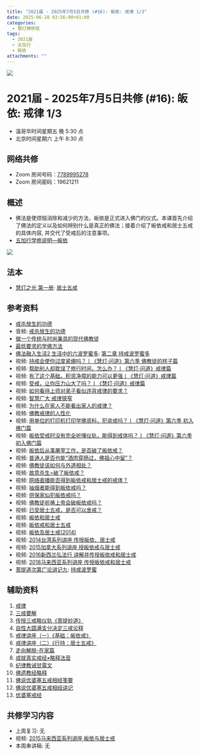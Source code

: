 ```yaml
---
title: "2021届 - 2025年7月5日共修 (#16): 皈依: 戒律 1/3"
date: 2025-06-28 03:56:00+01:00
categories:
  - 慧灯禅修班
tags:
  - 2021届
  - 五加行
  - 皈依
attachments: ""
---
```

![](/f/up/maxresdefault.jpg)

# 2021届 - 2025年7月5日共修 (#16): 皈依: 戒律 1/3

* 温哥华时间星期五 晚 5:30 点
* 北京时间星期六 上午 8:30 点

## 网络共修

* Zoom 房间号码：[7789995278](https://zoom.us/j/7789995278)
* Zoom 房间密码：19621211

## 概述

* 佛法是使烦恼消除和减少的方法，皈依是正式进入佛门的仪式。本课首先介绍了佛法的定义以及如何辨别什么是真正的佛法；接着介绍了皈依戒和居士五戒的具体内容, 并交代了受戒后的注意事项。
* [](<>)[](<>)[](<>)[](<>)[](<>)[](<>)[](<>)[](<>)[](<>)[](https://fohuifayu.com/index.php/huideng-jiangtang/chanxiuke/zen-04/8656-zen04-gy)[五加行学修说明—皈依](https://fohuifayu.com/index.php/huideng-jiangtang/chanxiuke/zen-04/8656-zen04-gy)



[](https://fohuifayu.com/index.php/huideng-jiangtang/chanxiuke/zen-04/8656-zen04-gy)

![](/f/up/五戒.jpg)

## 法本

* [慧灯之光 第一册](https://fohuifayu.com/index.php/huideng-zhiguang/huideng-series): [居士五戒 ](https://fohuifayu.com/index.php/huideng-zhiguang/huideng-series/190-a00040)

[](<>)[](<>)[](<>)[](<>)[](<>)[](<>)[](<>)[](<>)[](<>)[](<>)[](<>)

## 参考资料

* [戒杀放生的功德](https://fohuifayu.com/index.php/huideng-zhiguang/huideng-series/193-a00041?title=%E6%88%92%E5%BE%8B#anchor)
* 音频: [戒杀放生的功德](https://fohuifayu.com/index.php/huideng-jiangtang/fofa-jianxiu/jichu-zhishi/1684-u14063)
* [做一个传统与时尚兼具的现代佛教徒](https://fohuifayu.com/index.php/huideng-zhiguang/dianzi-congshu/foxue-jichu/9046-a00537?title=%E5%B1%85%E5%A3%AB%E4%BA%94%E6%88%92#anchor)
* [最低要求的学佛方法](https://fohuifayu.com/index.php/huideng-zhiguang/dianzi-congshu/foxue-jichu/9045-a00536?title=%E5%B1%85%E5%A3%AB%E4%BA%94%E6%88%92#anchor)
* [佛法融入生活2 生活中的六波罗蜜多](https://fohuifayu.com/index.php/huideng-zhiguang/dianzi-congshu/fofa-rongru-shenghuo/fofa-rongru-shenghuo-2): [第二章  持戒波罗蜜多](https://fohuifayu.com/index.php/huideng-zhiguang/dianzi-congshu/fofa-rongru-shenghuo/fofa-rongru-shenghuo-2/8597-a00510)
* 视频: [持戒会使你过度紧绷吗？丨《慧灯·问道》第六季 佛教徒的样子篇](https://fohuifayu.com/index.php/shipin-jingcui/huideng-wendao/diliuji/fojiaotu-style/5970-w21015?title=%E6%88%92%E5%BE%8B)
* 视频: [帮助别人却耽误了修行时间，怎么办？丨《慧灯·问道》戒律篇](https://fohuifayu.com/index.php/shipin-jingcui/huideng-wendao/diwuji/jielv-pian/5059-w20022?title=)
* 视频: [有了这个基础，积资净障的能力可以更强丨《慧灯·问道》戒律篇](https://fohuifayu.com/index.php/shipin-jingcui/huideng-wendao/diwuji/jielv-pian/5000-w20019?title=)
* 视频: [受戒，让你压力山大了吗？丨《慧灯·问道》戒律篇](https://fohuifayu.com/index.php/shipin-jingcui/huideng-wendao/diwuji/jielv-pian/4967-w20018?title=)
* 视频: [如何看待上师对弟子看似违背戒律的要求？](https://fohuifayu.com/index.php/shipin-jingcui/wenda-zhailu/2571-V16126-V12?title=)
* 视频: [智慧广大 戒律狭窄](https://fohuifayu.com/index.php/shipin-jingcui/jingcai-shipin/2331-Y00114?title=)
* 视频: [为什么在家人不能看出家人的戒律？](https://fohuifayu.com/index.php/shipin-jingcui/wenda-zhailu/2049-W16015-V02?title=)
* 视频: [佛教戒律的人性化](https://fohuifayu.com/index.php/shipin-jingcui/jingcai-shipin/1523-Y00037?title=)
* 视频: [用单位的打印机打印学佛资料，犯盗戒吗？丨《慧灯·问道》第六季 初入佛门篇](https://fohuifayu.com/index.php/shipin-jingcui/huideng-wendao/diliuji/churu-fomen-01/5815-w21204?title=%E5%B1%85%E5%A3%AB%E4%BA%94%E6%88%92)
* 视频: [皈依受戒时没有完全听懂仪轨，能得到戒体吗？丨《慧灯·问道》第六季 初入佛门篇](https://fohuifayu.com/index.php/shipin-jingcui/huideng-wendao/diliuji/churu-fomen-01/5872-w21257?title=%E7%9A%88%E4%BE%9D%E6%88%92)
* 视频: [皈依后从事屠宰工作，是否破了皈依戒？](https://fohuifayu.com/index.php/shipin-jingcui/wenda-zhailu/5638-V17072-V01?title=%E5%B1%85%E5%A3%AB%E4%BA%94%E6%88%92)
* 视频: [普通人是否也能“酒肉穿肠过，佛祖心中留”？](https://fohuifayu.com/index.php/shipin-jingcui/wenda-zhailu/10400-v22003-v02)
* 视频: [佛教徒该如何与外道相处？](https://fohuifayu.com/index.php/shipin-jingcui/wenda-zhailu/5010-V19009-V08?title=%E7%9A%88%E4%BE%9D%E6%88%92)
* 视频: [故意杀生=破了皈依戒？](https://fohuifayu.com/index.php/shipin-jingcui/wenda-zhailu/3945-V17083-V07?title=)
* 视频: [网络直播能否得到皈依戒和居士戒的戒体？](https://fohuifayu.com/index.php/shipin-jingcui/wenda-zhailu/3135-V17002-V02?title=)
* 视频: [抽烟者能得到皈依戒吗？](https://fohuifayu.com/index.php/shipin-jingcui/wenda-zhailu/2884-V16133-V04?title=)
* 视频: [供保家仙犯皈依戒吗？](https://fohuifayu.com/index.php/shipin-jingcui/wenda-zhailu/1966-V00122?title=)
* 视频: [佛教徒祈祷上帝会破皈依戒吗？](https://fohuifayu.com/index.php/shipin-jingcui/wenda-zhailu/5351-V20010-V01?title=)
* 视频: [已受居士五戒，是否可以舍戒？](https://fohuifayu.com/index.php/shipin-jingcui/wenda-zhailu/4435-V19007-V04?title=)
* 视频: [皈依和居士戒](https://fohuifayu.com/index.php/huideng-jiangtang/sancheng-jielv/bie-jietuojie/828-l10033?title=%E5%B1%85%E5%A3%AB%E4%BA%94%E6%88%92)
* 视频: [皈依戒和居士五戒](https://fohuifayu.com/index.php/huideng-jiangtang/sancheng-jielv/bie-jietuojie/760-l12032?title=)
* 视频: [皈依及居士戒(2014)](https://fohuifayu.com/index.php/huideng-jiangtang/sancheng-jielv/bie-jietuojie/601-l14066?title=%E5%B1%85%E5%A3%AB%E4%BA%94%E6%88%92)
* 视频: [2014台湾系列讲座 传授皈依、居士戒](https://fohuifayu.com/index.php/huideng-jiangtang/huanqiu-xilie/taiwan-diqu/869-l14075?title=%E5%B1%85%E5%A3%AB%E4%BA%94%E6%88%92)
* 视频: [2015加拿大系列讲座 授皈依戒与居士戒](https://fohuifayu.com/index.php/huideng-jiangtang/huanqiu-xilie/jia-na-da/1129-l15044?title=%E5%B1%85%E5%A3%AB%E4%BA%94%E6%88%92)
* 视频: [2016新西兰弘法行 讲解并传授皈依戒和居士戒](https://fohuifayu.com/index.php/huideng-jiangtang/huanqiu-xilie/xin-xilan/1401-l16074?title=%E5%B1%85%E5%A3%AB%E4%BA%94%E6%88%92)
* 视频: [2018马来西亚系列讲座 传授皈依戒和居士戒](https://fohuifayu.com/index.php/huideng-jiangtang/sancheng-jielv/bie-jietuojie/9882-l18037)
* [菩提道次第广论讲记九](https://www.xianmixuezi.com/%E9%81%93%E6%AC%A1%E7%AC%AC%E6%96%87%E5%BA%93/%E8%8F%A9%E6%8F%90%E9%81%93%E6%AC%A1%E7%AC%AC%E5%B9%BF%E8%AE%BA/%E4%B8%80%E9%9B%B6%E8%8F%A9%E6%8F%90%E9%81%93%E6%AC%A1%E7%AC%AC%E5%B9%BF%E8%AE%BA%E8%AE%B2%E8%AE%B0%E4%B9%9D/): [持戒波罗蜜](https://www.xianmixuezi.com/%E9%81%93%E6%AC%A1%E7%AC%AC%E6%96%87%E5%BA%93/%E8%8F%A9%E6%8F%90%E9%81%93%E6%AC%A1%E7%AC%AC%E5%B9%BF%E8%AE%BA/%E4%B8%80%E9%9B%B6%E8%8F%A9%E6%8F%90%E9%81%93%E6%AC%A1%E7%AC%AC%E5%B9%BF%E8%AE%BA%E8%AE%B2%E8%AE%B0%E4%B9%9D/%E6%8C%81%E6%88%92%E6%B3%A2%E7%BD%97%E8%9C%9C)

## **辅助资料**

1. [](/f/up/大圆满传承源流.jpg)[](<>)[](http://read.goodweb.net.cn/news/news_more.asp?lm2=716)[戒律](https://www.zhihuihai.net/%E5%AD%A6%E4%BD%9B%E4%B9%8B%E5%AE%B6/%E4%BA%94%E9%83%A8%E5%A4%A7%E8%AE%BA/%E6%88%92%E5%BE%8B/)
2. [三戒要解](https://www.zhihuihai.net/%E5%AD%A6%E4%BD%9B%E4%B9%8B%E5%AE%B6/%E9%AB%98%E7%BA%A7%E8%AF%BE%E7%A8%8B/%E4%BF%AE%E5%BF%83/%E4%B8%89%E6%88%92%E8%A6%81%E8%A7%A3%E4%B8%8A)
3. [传授三戒略仪轨《菩提妙道》](https://www.zhihuihai.net/%E6%99%BA%E6%82%B2%E5%AD%A6%E5%A0%82/2023%E5%AD%A6%E5%A0%82/%E4%BC%A0%E6%8E%88%E4%B8%89%E6%88%92%E7%95%A5%E4%BB%AA%E8%BD%A8%E8%8F%A9%E6%8F%90%E5%A6%99%E9%81%93)
4. [自性大圆满支分决定三戒论释](https://www.zhihuihai.net/%E5%AD%A6%E4%BD%9B%E4%B9%8B%E5%AE%B6/%E4%BA%94%E9%83%A8%E5%A4%A7%E8%AE%BA/%E6%88%92%E5%BE%8B/%E8%87%AA%E6%80%A7%E5%A4%A7%E5%9C%86%E6%BB%A1%E6%94%AF%E5%88%86%E5%86%B3%E5%AE%9A%E4%B8%89%E6%88%92%E8%AE%BA%E9%87%8A)
5. [戒律讲座（一）《基础：皈依戒》](https://www.riyuebianzhao.com/%E7%B3%BB%E5%88%97%E8%AE%B2%E5%BA%A7/%E6%88%92%E5%BE%8B%E7%B3%BB%E5%88%97%E8%AE%B2%E5%BA%A7/%E6%88%92%E5%BE%8B%E8%AE%B2%E5%BA%A7%E4%B8%80%E5%9F%BA%E7%A1%80%E7%9A%88%E4%BE%9D%E6%88%92)
6. [戒律讲座（二）《行持：居士五戒》](https://www.riyuebianzhao.com/%E7%B3%BB%E5%88%97%E8%AE%B2%E5%BA%A7/%E6%88%92%E5%BE%8B%E7%B3%BB%E5%88%97%E8%AE%B2%E5%BA%A7/%E6%88%92%E5%BE%8B%E8%AE%B2%E5%BA%A7%E4%BA%8C%E8%A1%8C%E6%8C%81%E5%B1%85%E5%A3%AB%E4%BA%94%E6%88%92)
7. [走向解脱-在家篇](https://www.xianmixuezi.com/%E7%94%98%E9%9C%B2%E5%A6%99%E6%B3%95%E7%B3%BB%E5%88%97/%E7%94%98%E9%9C%B2%E5%A6%99%E6%B3%9513-%E8%B5%B0%E5%90%91%E8%A7%A3%E8%84%B1-%E5%9C%A8%E5%AE%B6%E7%AF%87)
8. [成就真实戒经•略释法音](https://www.xianmixuezi.com/%E7%94%98%E9%9C%B2%E5%A6%99%E6%B3%95%E7%B3%BB%E5%88%97/%E7%94%98%E9%9C%B2%E5%A6%99%E6%B3%9514-%E6%88%90%E5%B0%B1%E7%9C%9F%E5%AE%9E%E6%88%92%E7%BB%8F%E7%95%A5%E9%87%8A%E6%B3%95%E9%9F%B3/)
9. [纪律教诫甘露文](https://www.xianmixuezi.com/%E6%B3%95%E7%8E%8B%E8%91%97%E4%BD%9C%E8%AF%91%E4%BC%A0/%E6%B3%95%E7%8E%8B%E8%91%97%E4%BD%9C%E8%AF%91%E4%BC%A015-%E7%BA%AA%E5%BE%8B%E6%95%99%E8%AF%AB%E7%94%98%E9%9C%B2%E6%96%87)
10. [佛遗教经略释](https://www.xianmixuezi.com/%E4%BD%9B%E7%BB%8F%E5%AE%9D%E5%85%B8%E7%B3%BB%E5%88%97/%E4%BD%9B%E9%81%97%E6%95%99%E7%BB%8F%E7%95%A5%E9%87%8A)
11. [佛说优婆塞五戒相经笺要](https://www1.amtb.tw/pdf/HZ13-07-01.pdf)
12. [佛说优婆塞五戒相经讲记](http://read.goodweb.net.cn/news/news_view.asp?newsid=37118)
13. [优婆塞戒经](http://fodizi.net/fojing/11/3833.html)

## 共修学习内容

* 上周复习: [](<>)[](<>)[](<>)[](<>)[](<>)[](<>)[](<>)[](/f/up/开显解脱道略释1-思考题.pptx)[](/f/up/开显解脱道略释2-思考题.pptx)[](/f/up/开显解脱道略释3-思考题.pptx)[](/f/up/开显解脱道略释4-思考题.pptx)[](https://fohuifayu.com/index.php/huideng-jiangtang/chanxiuke/zen-04/2542-l17092)无[](<>)[](<>)[](<>)[](<>)[](<>)[](<>)[](<>)[](<>)[](<>)[](<>)[](<>)
* 视频: [](https://www.youtube.com/watch?v=LBELbsSGdic)[2015马来西亚系列讲座 皈依与居士戒](https://fohuifayu.com/index.php/huideng-jiangtang/huanqiu-xilie/malai-xiya/847-l15006?title=%E5%B1%85%E5%A3%AB%E4%BA%94%E6%88%92)
* 本周串讲稿: [](/f/up/串讲稿-皈依境-传承上师vf.pdf)[](<>)[](<>)[](<>)[](<>)[](<>)[](<>)[](<>)[](<>)[](<>)[](<>)[](<>)[](<>)无[](<>)[](<>)[](<>)[](<>)[](<>)[](<>)[](<>)[](<>)[](<>)[](<>)[](<>)

[](<>)[](<>)[](<>)[](<>)[](<>)[](<>)[](<>)[](<>)[](/f/up/串讲稿-皈依.docx)
